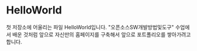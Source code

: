 # HelloWorld

첫 저장소에 어울리는 파일 HelloWorld입니다.
"오픈소스SW개발방법및도구" 수업에서 배운 것처럼 앞으로 자신만의 홈페이지를 구축해서 앞으로 포트폴리오를 쌓아가려고 합니다.
